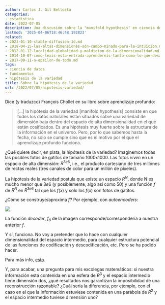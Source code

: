 ```yaml
---
author: Carlos J. Gil Bellosta
categories:
- estadística
date: 2022-07-05
description: Una discusión sobre la "manifold hypothesis" en ciencia de datos
lastmod: '2025-04-06T18:46:48.192823'
related:
- 2023-01-10-stable-diffusion-1d.md
- 2019-04-15-las-altas-dimensiones-son-campo-minado-para-la-intuicion.md
- 2012-01-12-localidad-globalidad-y-maldicion-de-la-dimensionalidad.md
- 2014-10-07-como-leais-esta-entrada-aprendereis-tanto-como-lo-que-desaprendereis.md
- 2017-09-11-a-epsilon-de-todo.md
tags:
- ciencia de datos
- fundamentos
- hipótesis de la variedad
title: Sobre la hipótesis de la variedad
url: /2022/07/05/hipotesis-variedad/
---
```


Dice (y traduzco) François Chollet en su libro sobre aprendizaje profundo:

> [...] la hipótesis de la variedad [manifold hypothesis] consiste en que todos los datos naturales están situados sobre una variedad de dimensión baja dentro del espacio de alta dimensionalidad en el que están cosificados. Es una hipótesis muy fuerte sobre la estructura de la información en el universo. Pero, por lo que sabemos hasta la fecha, no solo se cumple sino que es el motivo por el que el aprendizaje profundo funciona.

¿Qué quiere decir, en plata, la hipótesis de la variedad? Imaginemos todas las posibles fotos de gatitos de tamaño 1000x1000. Las fotos _viven_ en un espacio de alta dimensión: $R^{3e6}$, i.e., el producto cartesiano de tres millones de rectas reales (tres canales de color para un millón de píxeles).

La hipótesis de la variedad postula que existe un espacio $R^N$, donde N es mucho menor que $3e6$ (y posiblemente, algo así como 50) y una función $f$ de $R^N$ en $R^{3e6}$ tal que los $f(x)$ y solo los $f(x)$ son fotos de gatitos.

¿Cómo se construye/aproxima $f$? Por ejemplo, con _autoencoders_:

![](/wp-uploads/2022/07/autoencoders.webp#center)

La función _decoder_, $f_\theta$ de la imagen corresponde/correspondería a nuestra anterior $f$.

Y sí, funciona. No voy a pretender que lo hace con cualquier dimensionalidad del espacio intermedio, para cualquier estructura potencial de las funciones de codificación y descodificación, etc. Pero se ha podido hacer.

Para más info, [esto](https://towardsdatascience.com/understanding-variational-autoencoders-vaes-f70510919f73).

Y, para acabar, una pregunta para mis excolegas matemáticos: si nuestra información está contenida en una esfera de $R^3$ y el espacio intermedio tiene dimensión dos, ¿qué resultados nos garantizan la imposibilidad de una reconstrucción razonable? ¿Cuál sería la diferencia, por ejemplo, con el caso en el que la información estuviese contenida en una parábola de $R^2$ y el espacio intermedio tuviese dimensión uno?